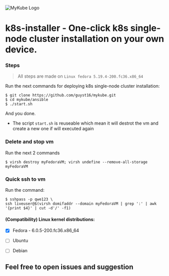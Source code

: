 ![MyKube Logo](https://user-images.githubusercontent.com/100173467/202854244-a0b4d1c7-27a5-45f0-a2cb-b93615993c11.png)


# k8s-installer - One-click k8s single-node cluster installation on your own device.

### Steps

> All steps are made on `Linux fedora 5.19.4-200.fc36.x86_64`

Run the next commands for deploying k8s single-node cluster installation:
```
$ git clone https://github.com/guyst16/mykube.git
$ cd mykube/ansible
$ ./start.sh
```

And you done.

* The script `start.sh` is reuseable which mean it will destrot the vm and create a new one if will executed again

### Delete and stop vm
Run the next 2 commands
```
$ virsh destroy myFedoraVM; virsh undefine --remove-all-storage myFedoraVM
```

### Quick ssh to vm
Run the command:
```
$ sshpass -p qwe123 \
ssh liveuser@$(virsh domifaddr --domain myFedoraVM | grep ':' | awk '{print $4}' | cut -d'/' -f1)
```

#### (Compatibility) Linux kernel distributions:
- [x] Fedora - 6.0.5-200.fc36.x86_64
- [ ] Ubuntu 
- [ ] Debian


## Feel free to open issues and suggestion
